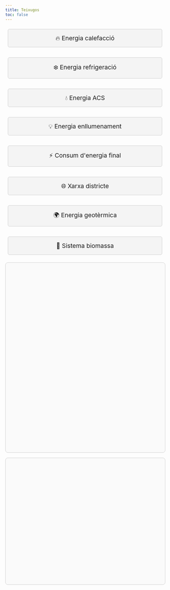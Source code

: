 ```yaml
---
title: Teixugos
toc: false
---
```


<style>
  .button-container {
    display: flex;
    justify-content: space-around;
    gap: 1rem;
    flex-wrap: wrap;
  }

  .button-container .card {
    padding: 1rem;
    background-color: #f4f4f4;
    border: 1px solid #ccc;
    border-radius: 5px;
    text-align: center;
    font-size: 1.2rem;
    cursor: pointer;
    transition: background-color 0.3s;
    flex: 1 1 200px;
    margin: 0.5rem;
  }

  .button-container .card:hover {
    background-color: #e0e0e0;
  }

  @media (max-width: 768px) {
    .button-container {
      justify-content: center;
    }
    .button-container .card {
      flex: 1 1 45%;
      font-size: 1rem;
    }
  }

  /* Estilo para el contenedor del gráfico */
  #charts-container {
    width: 100%;
    height: 600px; /* Ajustado para dar espacio al gráfico de barras */
    border: 1px solid #ccc;
    border-radius: 8px;
    margin-top: 1rem;
    background-color: #fafafa;
  }

  #violin-chart-container {
    width: 100%;
    height: 400px; /* Altura para el gráfico de violín */
    border: 1px solid #ccc;
    border-radius: 8px;
    margin-top: 1rem;
    background-color: #fafafa;
  }
</style>

<!-- Incluir la librería Plotly -->
<script src="https://cdn.plot.ly/plotly-latest.min.js"></script>

<!-- Contenedor de los botones -->
<div class="button-container">
  <div class="card" onclick="changeValue('energia_calefacci')">🔥 Energia calefacció</div>
  <div class="card" onclick="changeValue('energia_refrigeraci')">❄️ Energia refrigeració</div>
  <div class="card" onclick="changeValue('energia_acs')">💧 Energia ACS</div>
  <div class="card" onclick="changeValue('energia_enllumenament')">💡 Energia enllumenament</div>
  <div class="card" onclick="changeValue('consum_d_energia_final')">⚡ Consum d'energia final</div>
  <div class="card" onclick="changeValue('xarxa_districte')">🌐 Xarxa districte</div>
  <div class="card" onclick="changeValue('energia_geotermica')">🌍 Energia geotèrmica</div>
  <div class="card" onclick="changeValue('sistema_biomassa')">🌱 Sistema biomassa</div>
</div>

<div id="charts-container">
  <!-- Gráfico de barras acumuladas se generará aquí -->
</div>

<div id="violin-chart-container">
  <!-- Gráfico de violín se generará aquí -->
</div>

<script type="module">
  const data = {
    "A": {
        "energia_calefacci": 26818.68,
        "energia_refrigeraci": 7153.94,
        "energia_acs": 11188.02,
        "energia_enllumenament": 10996.43,
        "consum_d_energia_final": 35796.41,
        "xarxa_districte": 16.0,
        "energia_geotermica": 12.0,
        "sistema_biomassa": 111.0
    },
    "B": {
        "energia_calefacci": 108020.92,
        "energia_refrigeraci": 23345.88,
        "energia_acs": 31646.01,
        "energia_enllumenament": 50521.63,
        "consum_d_energia_final": 112415.88,
        "xarxa_districte": 6.0,
        "energia_geotermica": 6.0,
        "sistema_biomassa": 48.0
    },
    "C": {
        "energia_calefacci": 593386.76,
        "energia_refrigeraci": 74713.25,
        "energia_acs": 129467.01,
        "energia_enllumenament": 202231.69,
        "consum_d_energia_final": 530756.58,
        "xarxa_districte": 15.0,
        "energia_geotermica": 10.0,
        "sistema_biomassa": 96.0
    },
    "D": {
        "energia_calefacci": 1182804.75,
        "energia_refrigeraci": 116231.07,
        "energia_acs": 415386.73,
        "energia_enllumenament": 202074.24,
        "consum_d_energia_final": 1021674.87,
        "xarxa_districte": 26.0,
        "energia_geotermica": 11.0,
        "sistema_biomassa": 170.0
    },
    "E": {
        "energia_calefacci": 8260432.68,
        "energia_refrigeraci": 470617.36,
        "energia_acs": 3511404.58,
        "energia_enllumenament": 221679.19,
        "consum_d_energia_final": 7959047.88,
        "xarxa_districte": 143.0,
        "energia_geotermica": 36.0,
        "sistema_biomassa": 503.0
    },
    "F": {
        "energia_calefacci": 2402098.48,
        "energia_refrigeraci": 126704.29,
        "energia_acs": 1024098.37,
        "energia_enllumenament": 156828.08,
        "consum_d_energia_final": 2449881.99,
        "xarxa_districte": 29.0,
        "energia_geotermica": 9.0,
        "sistema_biomassa": 104.0
    },
    "G": {
        "energia_calefacci": 4462466.41,
        "energia_refrigeraci": 206727.06,
        "energia_acs": 1945024.48,
        "energia_enllumenament": 233509.68,
        "consum_d_energia_final": 4482966.76,
        "xarxa_districte": 32.0,
        "energia_geotermica": 18.0,
        "sistema_biomassa": 99.0
    }
  };

  // Datos de ejemplo para el gráfico de violín (calificaciones de 1 a 10)
  const ratings = {
    'sistema_biomassa': {
      'D': 4718,
      'C': 6700,
      'B': 5385,
      'A': 4767,
      'E': 983,
      'G': 273,
      'F': 422
    },
    'xarxa_districte': {
      'D': 517,
      'C': 739,
      'B': 535,
      'A': 579,
      'E': 154,
      'G': 112,
      'F': 108
    },
    'energia_geotermica': {
      'D': 154,
      'C': 275,
      'B': 188,
      'A': 269,
      'E': 54,
      'G': 27,
      'F': 21
    },
    'rehabilitacio_energetica': {
      'D': 2381,
      'C': 3868,
      'B': 4164,
      'A': 5791,
      'E': 509,
      'G': 268,
      'F': 286
    }
  };

  // Colores predefinidos para las diferentes energías
  const energyColors = {
    "energia_calefacci": "#FF5733", // Rojo anaranjado
    "energia_refrigeraci": "#33C1FF", // Azul
    "energia_acs": "#FFDD33", // Amarillo
    "energia_enllumenament": "#FFC300", // Amarillo dorado
    "consum_d_energia_final": "#7DFF33", // Verde
    "xarxa_districte": "#8E44AD", // Púrpura
    "energia_geotermica": "#1ABC9C", // Turquesa
    "sistema_biomassa": "#F39C12" // Naranja
  };

  // Convertir a un formato adecuado para Plotly (barras acumuladas)
  const categories = Object.keys(data);  // ["A", "B", "C", ...]
  const energies = Object.keys(data["A"]);  // ["energia_calefacci", "energia_refrigeraci", ...]

  // Transformar los datos para el gráfico de barras
  const plotData = energies.map(energy => {
    return {
      x: categories,
      y: categories.map(category => data[category][energy]),
      name: formatLabel(energy),
      type: 'bar',
      stackgroup: 'one',
      marker: { color: energyColors[energy] } // Aplicar color
    };
  });

  // Crear el gráfico de barras
  const layoutBars = {
    barmode: 'stack',
    title: 'Distribución de Energías por Categoría',
    xaxis: { title: 'Categorías Energéticas' },
    yaxis: { title: 'Valor Energético' },
    margin: { t: 40, r: 40, b: 60, l: 60 },
    plot_bgcolor: '#f7f7f7',
    paper_bgcolor: '#fafafa'
  };

  // Crear el gráfico de violín
  const plotViolinData = Object.keys(ratings).map(energy => {
    return {
      x: new Array(Object.keys(ratings[energy]).length).fill(formatLabel(energy)),  // Llena las categorías para el eje X
      y: Object.values(ratings[energy]),  // Usa los valores de las calificaciones
      type: 'violin',
      box: { visible: true },
      line: { color: 'black' },
      meanline: { visible: true },
      name: formatLabel(energy),
      marker: { color: energyColors[energy] } // Aplicar color
    };
  });

  // Layout para el gráfico de violín
  const layoutViolin = {
    title: 'Distribución de Calificaciones por Tipo de Energía',
    xaxis: { title: 'Tipo de Energía' },
    yaxis: { title: 'Calificación' },
    violingap: 0,
    boxgap: 0.3,
    plot_bgcolor: '#f7f7f7',
    paper_bgcolor: '#fafafa'
  };

  // Función para convertir las etiquetas de los gráficos a un formato más amigable
  function formatLabel(label) {
    const formatted = label
      .replace(/_/g, ' ')  // Reemplazar guiones bajos por espacios
      .toLowerCase()  // Convertir a minúsculas
      .replace(/\b\w/g, (char) => char.toUpperCase());  // Capitalizar la primera letra de cada palabra
    return formatted;
  }

  // Crear ambos gráficos (barras acumuladas y violín) en sus respectivos contenedores
  Plotly.newPlot('charts-container', plotData, layoutBars);
  Plotly.newPlot('violin-chart-container', plotViolinData, layoutViolin);
</script>
